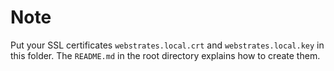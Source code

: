 # Note

Put your SSL certificates `webstrates.local.crt` and `webstrates.local.key` in this folder. The `README.md` in the root directory explains how to create them.